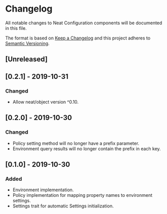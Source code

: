 # Changelog
All notable changes to Neat Configuration components will be documented in this file.

The format is based on [Keep a Changelog](https://keepachangelog.com/en/1.0.0/)
and this project adheres to [Semantic Versioning](https://semver.org/spec/v2.0.0.html).

## [Unreleased]

## [0.2.1] - 2019-10-31
### Changed
- Allow neat/object version ^0.10.

## [0.2.0] - 2019-10-30
### Changed
- Policy setting method will no longer have a prefix parameter.
- Environment query results will no longer contain the prefix in each key.

## [0.1.0] - 2019-10-30
### Added
- Environment implementation.
- Policy implementation for mapping property names to environment settings.
- Settings trait for automatic Settings initialization.
